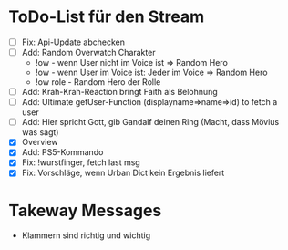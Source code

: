 # ToDo-List für den Stream
- [ ] Fix: Api-Update abchecken
- [ ] Add: Random Overwatch Charakter
    - !ow - wenn User nicht im Voice ist => Random Hero
    - !ow - wenn User im Voice ist: Jeder im Voice => Random Hero
    - !ow role - Random Hero der Rolle
- [ ] Add: Krah-Krah-Reaction bringt Faith als Belohnung
- [ ] Add: Ultimate getUser-Function (displayname=>name=>id) to fetch a user
- [ ] Add: Hier spricht Gott, gib Gandalf deinen Ring (Macht, dass Mövius was sagt)
- [x] Overview
- [x] Add: PS5-Kommando
- [x] Fix: !wurstfinger, fetch last msg
- [x] Fix: Vorschläge, wenn Urban Dict kein Ergebnis liefert

# Takeway Messages
- Klammern sind richtig und wichtig